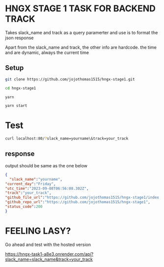 # HNGX STAGE 1 TASK FOR BACKEND TRACK

Takes slack_name and track as a query paramerter and use is to format the json response

Apart from the slack_name and track, the other info are hardcode.
the time and are dynamic, always the current time

## Setup

```bash
git clone https://github.com/jojothomas1515/hngx-stage1.git

cd hngx-stage1

yarn

yarn start
```

# Test

```bash
curl localhost:80/?slack_name=yourname\&track=your_track
```

## response
output should be same as the one below
```json
{
  "slack_name":"yourname",
"current_day":"Friday",
"utc_time":"2023-09-08T06:56:08.302Z",
"track":"your_track",
"github_file_url":"https://github.com/jojothomas1515/hngx-stage1/index.js",
"github_repo_url":"https://github.com/jojothomas1515/hngx-stage1",
"status_code":200
}
```

# FEELING LASY?

Go ahead and test with the hosted version

https://hngx-task1-a8e3.onrender.com/api?slack_name=slack_name&track=your_track
